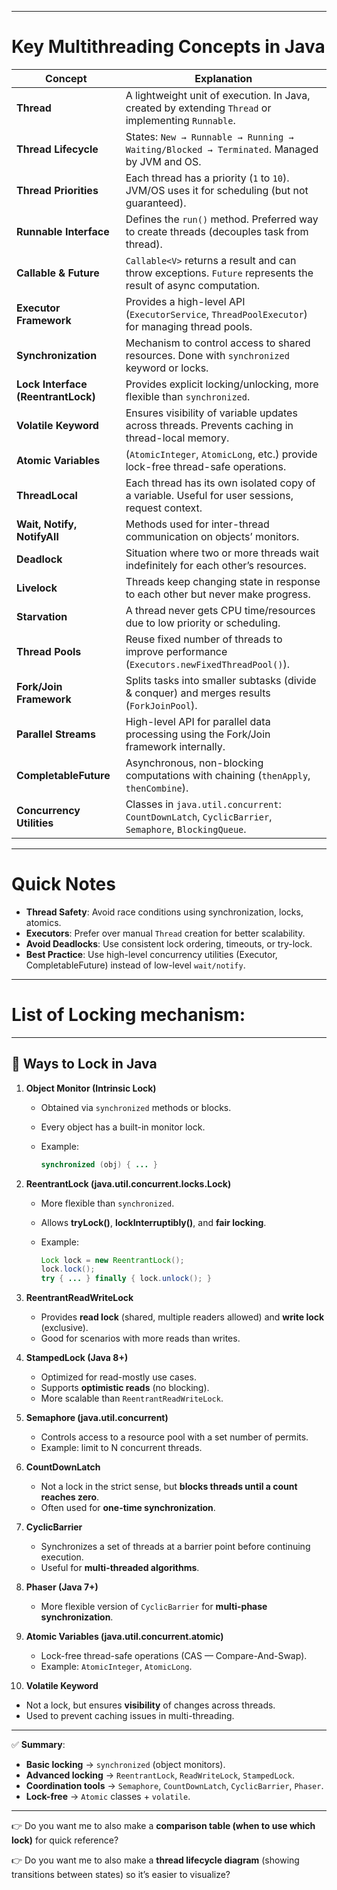 

---

# Key Multithreading Concepts in Java

| Concept                            | Explanation                                                                                                   |
| ---------------------------------- | ------------------------------------------------------------------------------------------------------------- |
| **Thread**                         | A lightweight unit of execution. In Java, created by extending `Thread` or implementing `Runnable`.           |
| **Thread Lifecycle**               | States: `New → Runnable → Running → Waiting/Blocked → Terminated`. Managed by JVM and OS.                     |
| **Thread Priorities**              | Each thread has a priority (`1` to `10`). JVM/OS uses it for scheduling (but not guaranteed).                 |
| **Runnable Interface**             | Defines the `run()` method. Preferred way to create threads (decouples task from thread).                     |
| **Callable & Future**              | `Callable<V>` returns a result and can throw exceptions. `Future` represents the result of async computation. |
| **Executor Framework**             | Provides a high-level API (`ExecutorService`, `ThreadPoolExecutor`) for managing thread pools.                |
| **Synchronization**                | Mechanism to control access to shared resources. Done with `synchronized` keyword or locks.                   |
| **Lock Interface (ReentrantLock)** | Provides explicit locking/unlocking, more flexible than `synchronized`.                                       |
| **Volatile Keyword**               | Ensures visibility of variable updates across threads. Prevents caching in thread-local memory.               |
| **Atomic Variables**               | (`AtomicInteger`, `AtomicLong`, etc.) provide lock-free thread-safe operations.                               |
| **ThreadLocal**                    | Each thread has its own isolated copy of a variable. Useful for user sessions, request context.               |
| **Wait, Notify, NotifyAll**        | Methods used for inter-thread communication on objects’ monitors.                                             |
| **Deadlock**                       | Situation where two or more threads wait indefinitely for each other’s resources.                             |
| **Livelock**                       | Threads keep changing state in response to each other but never make progress.                                |
| **Starvation**                     | A thread never gets CPU time/resources due to low priority or scheduling.                                     |
| **Thread Pools**                   | Reuse fixed number of threads to improve performance (`Executors.newFixedThreadPool()`).                      |
| **Fork/Join Framework**            | Splits tasks into smaller subtasks (divide & conquer) and merges results (`ForkJoinPool`).                    |
| **Parallel Streams**               | High-level API for parallel data processing using the Fork/Join framework internally.                         |
| **CompletableFuture**              | Asynchronous, non-blocking computations with chaining (`thenApply`, `thenCombine`).                           |
| **Concurrency Utilities**          | Classes in `java.util.concurrent`: `CountDownLatch`, `CyclicBarrier`, `Semaphore`, `BlockingQueue`.           |

---

#  Quick Notes

* **Thread Safety**: Avoid race conditions using synchronization, locks, atomics.
* **Executors**: Prefer over manual `Thread` creation for better scalability.
* **Avoid Deadlocks**: Use consistent lock ordering, timeouts, or try-lock.
* **Best Practice**: Use high-level concurrency utilities (Executor, CompletableFuture) instead of low-level `wait/notify`.

---


# **List of Locking mechanism**:

---

## 🔑 Ways to Lock in Java

1. **Object Monitor (Intrinsic Lock)**

   * Obtained via `synchronized` methods or blocks.
   * Every object has a built-in monitor lock.
   * Example:

     ```java
     synchronized (obj) { ... }
     ```

2. **ReentrantLock (java.util.concurrent.locks.Lock)**

   * More flexible than `synchronized`.
   * Allows **tryLock()**, **lockInterruptibly()**, and **fair locking**.
   * Example:

     ```java
     Lock lock = new ReentrantLock();
     lock.lock();
     try { ... } finally { lock.unlock(); }
     ```

3. **ReentrantReadWriteLock**

   * Provides **read lock** (shared, multiple readers allowed) and **write lock** (exclusive).
   * Good for scenarios with more reads than writes.

4. **StampedLock (Java 8+)**

   * Optimized for read-mostly use cases.
   * Supports **optimistic reads** (no blocking).
   * More scalable than `ReentrantReadWriteLock`.

5. **Semaphore (java.util.concurrent)**

   * Controls access to a resource pool with a set number of permits.
   * Example: limit to N concurrent threads.

6. **CountDownLatch**

   * Not a lock in the strict sense, but **blocks threads until a count reaches zero**.
   * Often used for **one-time synchronization**.

7. **CyclicBarrier**

   * Synchronizes a set of threads at a barrier point before continuing execution.
   * Useful for **multi-threaded algorithms**.

8. **Phaser (Java 7+)**

   * More flexible version of `CyclicBarrier` for **multi-phase synchronization**.

9. **Atomic Variables (java.util.concurrent.atomic)**

   * Lock-free thread-safe operations (CAS — Compare-And-Swap).
   * Example: `AtomicInteger`, `AtomicLong`.

10. **Volatile Keyword**

* Not a lock, but ensures **visibility** of changes across threads.
* Used to prevent caching issues in multi-threading.

---

✅ **Summary**:

* **Basic locking** → `synchronized` (object monitors).
* **Advanced locking** → `ReentrantLock`, `ReadWriteLock`, `StampedLock`.
* **Coordination tools** → `Semaphore`, `CountDownLatch`, `CyclicBarrier`, `Phaser`.
* **Lock-free** → `Atomic` classes + `volatile`.

---

👉 Do you want me to also make a **comparison table (when to use which lock)** for quick reference?


👉 Do you want me to also make a **thread lifecycle diagram** (showing transitions between states) so it’s easier to visualize?
